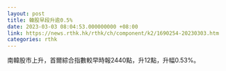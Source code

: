 ```yaml
---
layout: post
title: 韓股早段升逾0.5%
date: 2023-03-03 08:04:53.000000000 +08:00
link: https://news.rthk.hk/rthk/ch/component/k2/1690254-20230303.htm
categories: rthk
---
```


南韓股市上升，首爾綜合指數較早時報2440點，升12點，升幅0.53%。
